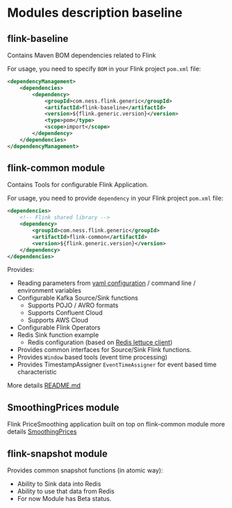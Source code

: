 # Modules description baseline
## flink-baseline

Contains Maven BOM dependencies related to Flink

For usage, you need to specify `BOM` in your Flink project `pom.xml` file: 
```xml
<dependencyManagement>
    <dependencies>
        <dependency>
            <groupId>com.ness.flink.generic</groupId>
            <artifactId>flink-baseline</artifactId>
            <version>${flink.generic.version}</version>
            <type>pom</type>
            <scope>import</scope>
        </dependency>
    </dependencies>
</dependencyManagement>
```
## flink-common module
Contains Tools for configurable Flink Application.

For usage, you need to provide `dependency` in your Flink project `pom.xml` file:
```xml
<dependencies>
    <!-- Flink shared library -->
    <dependency>
        <groupId>com.ness.flink.generic</groupId>
        <artifactId>flink-common</artifactId>
        <version>${flink.generic.version}</version>
    </dependency>
</dependencies>    
```

Provides:
 - Reading parameters from [yaml configuration](flink-common/src/test/resources/application.yml) / command line / environment variables
 - Configurable Kafka Source/Sink functions
   - Supports POJO / AVRO formats 
   - Supports Confluent Cloud
   - Supports AWS Cloud
 - Configurable Flink Operators
 - Redis Sink function example
   - Redis configuration (based on [Redis lettuce client](https://lettuce.io)) 
 - Provides common interfaces for Source/Sink Flink functions.
 - Provides `Window` based tools (event time processing)
 - Provides TimestampAssigner `EventTimeAssigner` for event based time characteristic

More details [README.md](flink-common/README.md)

## SmoothingPrices module
Flink PriceSmoothing application built on top on flink-common module  more details 
[SmoothingPrices](flink-example/README.md)

## flink-snapshot module
Provides common snapshot functions (in atomic way):
 - Ability to Sink data into Redis
 - Ability to use that data from Redis
 - For now Module has Beta status. 
